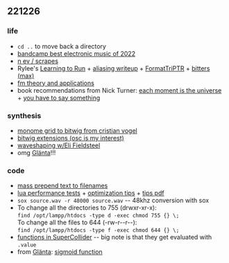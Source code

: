 ## 221226

### life

- `cd ..` to move back a directory
- [bandcamp best electronic music of 2022](https://daily.bandcamp.com/best-of-2022/the-best-electronic-music-of-2022)
- [n ev / scrapes](https://drive.google.com/drive/folders/1wbn5d3sBZKnVO5ufXjxoViRfO7IAdi_A)
- Rylee's [Learning to Run](https://alanza.bandcamp.com/album/learning-to-run?from=embed) + [aliasing writeup](https://ryleealanza.org/2022/10/13/Aliasing.html) + [FormatTriPTR](https://github.com/ryleelyman/FormantTriPTR) + [bitters (max)](https://github.com/ryleelyman/bitters-max)
- [fm theory and applications](./files/fm_theory_and_applications.pdf)
- book recommendations from Nick Turner: [each moment is the universe](https://www.kobo.com/us/en/ebook/each-moment-is-the-universe) + [you have to say something](https://www.kobo.com/us/en/ebook/you-have-to-say-something-1)


### synthesis
- [monome grid to bitwig from cristian vogel](https://github.com/cristianvogel/MonomeGridToBitwig)
- [bitwig extensions (osc is my interest)](https://www.mossgrabers.de/Software/Bitwig/Bitwig.html#4.3)
- [waveshaping w/Eli Fieldsteel](https://www.youtube.com/watch?v=q1VQAZKh6_8)
- omg [Glänta](https://fors.fm/glanta)!!!

### code

- [mass prepend text to filenames](https://superuser.com/questions/486465/how-to-mass-prepend-text-to-file-names)
- [lua performance tests](https://springrts.com/wiki/Lua_Performance) + [optimization tips](http://lua-users.org/wiki/OptimisationTips) + [tips pdf](https://www.lua.org/gems/sample.pdf)
- `sox source.wav -r 48000 source.wav` -- 48khz conversion with sox
- To change all the directories to 755 (drwxr-xr-x):  
  `
  find /opt/lampp/htdocs -type d -exec chmod 755 {} \;
  `  
  To change all the files to 644 (-rw-r--r--):  
  `
  find /opt/lampp/htdocs -type f -exec chmod 644 {} \;
  `  
- [functions in SuperCollider](https://doc.sccode.org/Tutorials/Getting-Started/04-Functions-and-Other-Functionality.html) -- big note is that they get evaluated with `.value`
- from [Glänta](https://fors.fm/glanta): [sigmoid function](https://dhemery.github.io/DHE-Modules/technical/sigmoid/)
